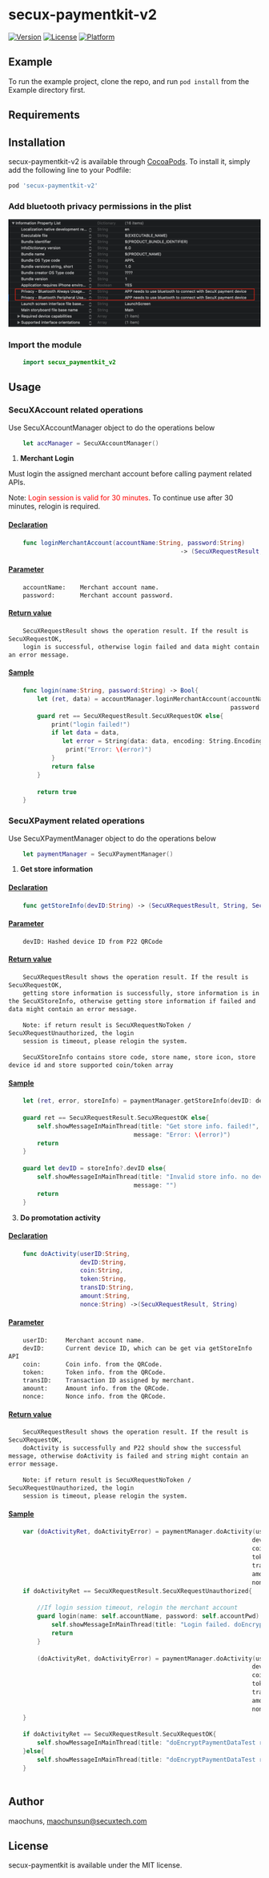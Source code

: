 # secux-paymentkit-v2

[![Version](https://img.shields.io/cocoapods/v/secux-paymentkit-v2.svg?style=flat)](https://cocoapods.org/pods/secux-paymentkit-v2)
[![License](https://img.shields.io/cocoapods/l/secux-paymentkit-v2.svg?style=flat)](https://cocoapods.org/pods/secux-paymentkit-v2)
[![Platform](https://img.shields.io/cocoapods/p/secux-paymentkit-v2.svg?style=flat)](https://cocoapods.org/pods/secux-paymentkit-v2)

## Example

To run the example project, clone the repo, and run `pod install` from the Example directory first.

## Requirements

## Installation

secux-paymentkit-v2 is available through [CocoaPods](https://cocoapods.org). To install
it, simply add the following line to your Podfile:

```ruby
pod 'secux-paymentkit-v2'
```

### Add bluetooth privacy permissions in the plist

![Screenshot](Readme_PlistImg.png)

### Import the module

```swift 
    import secux_paymentkit_v2
```

## Usage

### SecuXAccount related operations

Use SecuXAccountManager object to do the operations below
```swift
    let accManager = SecuXAccountManager()
```

1. <b>Merchant Login</b>

Must login the assigned merchant account before calling payment related APIs.

Note: <span style="color:red">Login session is valid for 30 minutes</span>. To continue use after 30 minutes, relogin is required.

#### <u>Declaration</u>
```swift
    func loginMerchantAccount(accountName:String, password:String) 
                                                -> (SecuXRequestResult, Data?)
```
#### <u>Parameter</u>
```
    accountName:    Merchant account name.
    password:       Merchant account password.
```

#### <u>Return value</u>
```
    SecuXRequestResult shows the operation result. If the result is SecuXRequestOK, 
    login is successful, otherwise login failed and data might contain an error message.
```

#### <u>Sample</u>
```swift
    func login(name:String, password:String) -> Bool{
        let (ret, data) = accountManager.loginMerchantAccount(accountName: name, 
                                                              password: password)
        guard ret == SecuXRequestResult.SecuXRequestOK else{
            print("login failed!")
            if let data = data, 
               let error = String(data: data, encoding: String.Encoding.utf8)  {
                print("Error: \(error)")
            }
            return false
        }
        
        return true
    }
```

### SecuXPayment related operations

Use SecuXPaymentManager object to do the operations below

```swift
    let paymentManager = SecuXPaymentManager()
```

1. <b>Get store information</b>
#### <u>Declaration</u>
```swift
    func getStoreInfo(devID:String) -> (SecuXRequestResult, String, SecuXStoreInfo?)
```
#### <u>Parameter</u>
```
    devID: Hashed device ID from P22 QRCode
```
#### <u>Return value</u>
```
    SecuXRequestResult shows the operation result. If the result is SecuXRequestOK, 
    getting store information is successfully, store information is in the SecuXStoreInfo, otherwise getting store information if failed and data might contain an error message.

    Note: if return result is SecuXRequestNoToken / SecuXRequestUnauthorized, the login 
    session is timeout, please relogin the system.

    SecuXStoreInfo contains store code, store name, store icon, store device id and store supported coin/token array
```
#### <u>Sample</u>
```swift
    let (ret, error, storeInfo) = paymentManager.getStoreInfo(devID: devIDHash)
        
    guard ret == SecuXRequestResult.SecuXRequestOK else{
        self.showMessageInMainThread(title: "Get store info. failed!", 
                                   message: "Error: \(error)")
        return
    }
    
    guard let devID = storeInfo?.devID else{
        self.showMessageInMainThread(title: "Invalid store info. no device ID", 
                                   message: "")
        return
    }
```

3. <b>Do promotation activity</b>
#### <u>Declaration</u>
```swift
    func doActivity(userID:String, 
                    devID:String, 
                    coin:String, 
                    token:String, 
                    transID:String, 
                    amount:String, 
                    nonce:String) ->(SecuXRequestResult, String)
```
#### <u>Parameter</u>
```
    userID:     Merchant account name.
    devID:      Current device ID, which can be get via getStoreInfo API
    coin:       Coin info. from the QRCode.
    token:      Token info. from the QRCode.
    transID:    Transaction ID assigned by merchant. 
    amount:     Amount info. from the QRCode.
    nonce:      Nonce info. from the QRCode. 
```
#### <u>Return value</u>
```
    SecuXRequestResult shows the operation result. If the result is SecuXRequestOK, 
    doActivity is successfully and P22 should show the successful message, otherwise doActivity is failed and string might contain an error message.

    Note: if return result is SecuXRequestNoToken / SecuXRequestUnauthorized, the login 
    session is timeout, please relogin the system.
```
#### <u>Sample</u>

```swift
    var (doActivityRet, doActivityError) = paymentManager.doActivity(userID: self.accountName, 
                                                                    devID: devID,
                                                                    coin: qrcodeParser.coin,
                                                                    token: qrcodeParser.token,
                                                                    transID: transID,
                                                                    amount: qrcodeParser.amount,
                                                                    nonce: qrcodeParser.nonce)
    if doActivityRet == SecuXRequestResult.SecuXRequestUnauthorized{
        
        //If login session timeout, relogin the merchant account
        guard login(name: self.accountName, password: self.accountPwd) else{
            self.showMessageInMainThread(title: "Login failed. doEncryptPaymentData abort!", message: "")
            return
        }
        
        (doActivityRet, doActivityError) = paymentManager.doActivity(userID: self.accountName, 
                                                                    devID: devID,
                                                                    coin: qrcodeParser.coin,
                                                                    token: qrcodeParser.token,
                                                                    transID: transID,
                                                                    amount: qrcodeParser.amount,
                                                                    nonce: qrcodeParser.nonce)
    }
    
    if doActivityRet == SecuXRequestResult.SecuXRequestOK{
        self.showMessageInMainThread(title: "doEncryptPaymentDataTest result successfully!", message: "")
    }else{
        self.showMessageInMainThread(title: "doEncryptPaymentDataTest result failed!", message: "\(doActivityError)")
    }
    
```

## Author

maochuns, maochunsun@secuxtech.com

## License

secux-paymentkit is available under the MIT license. 

